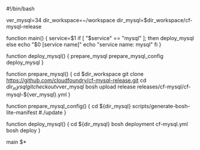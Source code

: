 #!/bin/bash


ver_mysql=34
dir_workspace=~/workspace
dir_mysql=$dir_workspace/cf-mysql-release

function main() {
    service=$1
    if [ "$service" == "mysql" ]; then
        deploy_mysql
    else
        echo "$0 [service name]"
        echo "service name: mysql"
    fi
}

function deploy_mysql() {
    prepare_mysql
    prepare_mysql_config
    deploy_mysql
}


function prepare_mysql() {
    cd $dir_workspace
    git clone https://github.com/cloudfoundry/cf-mysql-release.git
    cd ${dir_mysql}
    git checkout v$ver_mysql
    bosh upload release releases/cf-mysql/cf-mysql-${ver_mysql}.yml
}

function prepare_mysql_config() {
    cd ${dir_mysql}
    scripts/generate-bosh-lite-manifest
    #./update
}

function deploy_mysql() {
    cd ${dir_mysql}
    bosh deployment cf-mysql.yml
    bosh deploy
}


main $*
